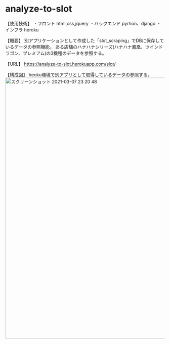 # analyze-to-slot
【使用技術】
・フロント
html,css,jquery
・バックエンド
pyrhon、django
・インフラ
heroku

【概要】
別アプリケーションとして作成した「slot_scraping」でDBに保存しているデータの参照機能。
ある店舗のハナハナシリーズ(ハナハナ鳳凰、ツインドラゴン、プレミアム)の3機種のデータを参照する。

【URL】
https://analyze-to-slot.herokuapp.com/slot/

【構成図】
heoku環境で別アプリとして取得しているデータの参照する。
<img width="826" alt="スクリーンショット 2021-03-07 23 20 48" src="https://user-images.githubusercontent.com/46840997/110242986-cbc0ca00-7f9b-11eb-8f8b-235e4ff20c12.png">

